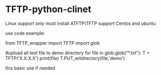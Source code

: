 # TFTP-python-clinet
Linux support only must install ATFTP\TFTP 
support Centos and ubuntu

use code example:

from TFTP_wrapper import TFTP
import glob

#upload all text file to demo directory 
for file in glob.glob("*.txt"):
    T = TFTP('X.X.X.X')
    print(file)
    T.PUT_witdirectory(file,'demo')

this basic use if needed 
